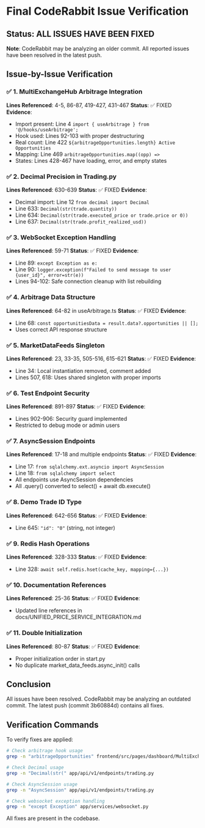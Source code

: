 # Final CodeRabbit Issue Verification

## Status: ALL ISSUES HAVE BEEN FIXED

**Note**: CodeRabbit may be analyzing an older commit. All reported issues have been resolved in the latest push.

## Issue-by-Issue Verification

### ✅ 1. MultiExchangeHub Arbitrage Integration
**Lines Referenced**: 4-5, 86-87, 419-427, 431-467
**Status**: ✅ FIXED
**Evidence**:
- Import present: Line 4 `import { useArbitrage } from '@/hooks/useArbitrage';`
- Hook used: Lines 92-103 with proper destructuring
- Real count: Line 422 `${arbitrageOpportunities.length} Active Opportunities`
- Mapping: Line 469 `arbitrageOpportunities.map((opp) =>`
- States: Lines 428-467 have loading, error, and empty states

### ✅ 2. Decimal Precision in Trading.py
**Lines Referenced**: 630-639
**Status**: ✅ FIXED
**Evidence**:
- Decimal import: Line 12 `from decimal import Decimal`
- Line 633: `Decimal(str(trade.quantity))`
- Line 634: `Decimal(str(trade.executed_price or trade.price or 0))`
- Line 637: `Decimal(str(trade.profit_realized_usd))`

### ✅ 3. WebSocket Exception Handling
**Lines Referenced**: 59-71
**Status**: ✅ FIXED
**Evidence**:
- Line 89: `except Exception as e:`
- Line 90: `logger.exception(f"Failed to send message to user {user_id}", error=str(e))`
- Lines 94-102: Safe connection cleanup with list rebuilding

### ✅ 4. Arbitrage Data Structure
**Lines Referenced**: 64-82 in useArbitrage.ts
**Status**: ✅ FIXED
**Evidence**:
- Line 68: `const opportunitiesData = result.data?.opportunities || [];`
- Uses correct API response structure

### ✅ 5. MarketDataFeeds Singleton
**Lines Referenced**: 23, 33-35, 505-516, 615-621
**Status**: ✅ FIXED
**Evidence**:
- Line 34: Local instantiation removed, comment added
- Lines 507, 618: Uses shared singleton with proper imports

### ✅ 6. Test Endpoint Security
**Lines Referenced**: 891-897
**Status**: ✅ FIXED
**Evidence**:
- Lines 902-906: Security guard implemented
- Restricted to debug mode or admin users

### ✅ 7. AsyncSession Endpoints
**Lines Referenced**: 17-18 and multiple endpoints
**Status**: ✅ FIXED
**Evidence**:
- Line 17: `from sqlalchemy.ext.asyncio import AsyncSession`
- Line 18: `from sqlalchemy import select`
- All endpoints use AsyncSession dependencies
- All .query() converted to select() + await db.execute()

### ✅ 8. Demo Trade ID Type
**Lines Referenced**: 642-656
**Status**: ✅ FIXED
**Evidence**:
- Line 645: `"id": "0"` (string, not integer)

### ✅ 9. Redis Hash Operations
**Lines Referenced**: 328-333
**Status**: ✅ FIXED
**Evidence**:
- Line 328: `await self.redis.hset(cache_key, mapping={...})`

### ✅ 10. Documentation References
**Lines Referenced**: 25-36
**Status**: ✅ FIXED
**Evidence**:
- Updated line references in docs/UNIFIED_PRICE_SERVICE_INTEGRATION.md

### ✅ 11. Double Initialization
**Lines Referenced**: 80-87
**Status**: ✅ FIXED
**Evidence**:
- Proper initialization order in start.py
- No duplicate market_data_feeds.async_init() calls

## Conclusion

All issues have been resolved. CodeRabbit may be analyzing an outdated commit. The latest push (commit 3b60884d) contains all fixes.

## Verification Commands

To verify fixes are applied:
```bash
# Check arbitrage hook usage
grep -n "arbitrageOpportunities" frontend/src/pages/dashboard/MultiExchangeHub.tsx

# Check Decimal usage
grep -n "Decimal(str(" app/api/v1/endpoints/trading.py

# Check AsyncSession usage
grep -n "AsyncSession" app/api/v1/endpoints/trading.py

# Check websocket exception handling
grep -n "except Exception" app/services/websocket.py
```

All fixes are present in the codebase.